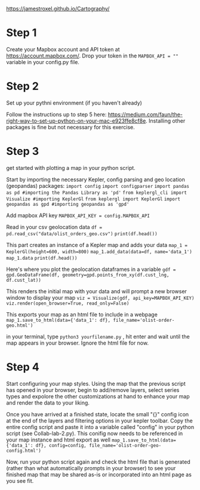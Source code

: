 https://jamestroxel.github.io/Cartography/

# Step 1
Create your Mapbox account and API token at https://account.mapbox.com/. Drop your token in the ```MAPBOX_API = ""``` variable in your config.py file. 

# Step 2
Set up your pythni environment (if you haven't already)

Follow the instructions up to step 5 here: https://medium.com/faun/the-right-way-to-set-up-python-on-your-mac-e923ffe8cf8e. Installing other packages is fine but not necessary for this exercise.


# Step 3
get started with plotting a map in your python script.

Start by importing the necessary Kepler, config parsing and geo location (geopandas) packages:
```import config```
```import configparser```
```import pandas as pd #importing the Pandas Library as 'pd'```
```from keplergl_cli import Visualize #importing KeplerGl```
```from keplergl import KeplerGl```
```import geopandas as gpd #importing geopandas as 'gpd'```


Add mapbox API key
```MAPBOX_API_KEY = config.MAPBOX_API```

Read in your csv geolocation data
```df = pd.read_csv("data/olist_orders_geo.csv")```
```print(df.head())```

This part creates an instance of a Kepler map and adds your data
```map_1 = KeplerGl(height=600, width=800)```
```map_1.add_data(data=df, name='data_1')```
```map_1.data```
```print(df.head())```

Here's where you plot the geolocation dataframes in a variable
```gdf = gpd.GeoDataFrame(df, geometry=gpd.points_from_xy(df.cust_lng, df.cust_lat))```

This renders the initial map with your data and will prompt a new browser window to display your map
```viz = Visualize(gdf, api_key=MAPBOX_API_KEY)```
```viz.render(open_browser=True, read_only=False)```

This exports your map as an html file to include in a webpage
```map_1.save_to_html(data={'data_1': df}, file_name='olist-order-geo.html')```

in your terminal, type ```python3 yourfilename.py``` , hit enter and wait until the map appears in your browser. Ignore the html file for now.

# Step 4
Start configuring your map styles. Using the map that the previous script has opened in your browser, begin to add/remove layers, select series types and expolore the other customizations at hand to enhance your map and render the data to your liking. 

Once you have arrived at a finished state, locate the small "{}" config icon at the end of the layers and filtering options in your kepler toolbar. Copy the entire config script and paste it into a variable called "config" in your python script (see Collab-lab-2.py). This conifig now needs to be referenced in your map instance and html export as well  ```map_1.save_to_html(data={'data_1': df}, config=config, file_name='olist-order-geo-config.html')```

Now, run your python script again and check the html file that is generated (rather than what automatically prompts in your browser) to see your finished map that may be shared as-is or incorporated into an html page as you see fit.
